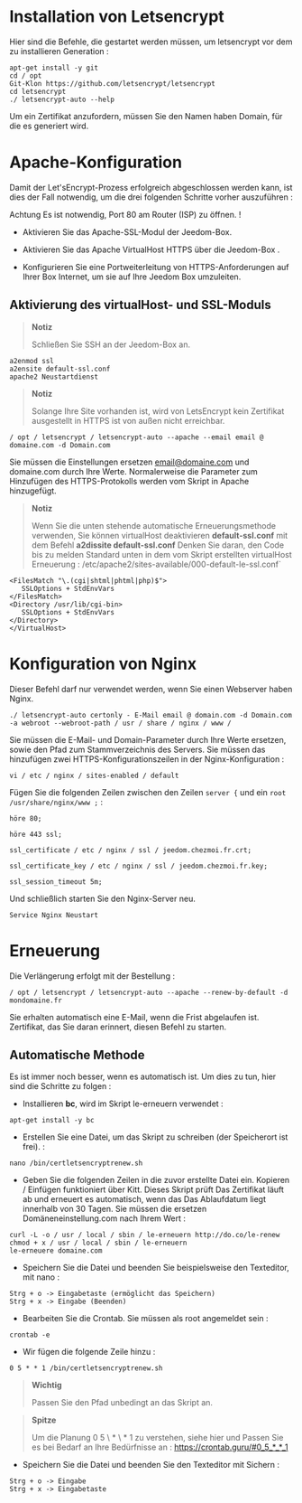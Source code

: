 Installation von Letsencrypt 
===========================

Hier sind die Befehle, die gestartet werden müssen, um letsencrypt vor dem zu installieren
Generation :

    apt-get install -y git
    cd / opt
    Git-Klon https://github.com/letsencrypt/letsencrypt
    cd letsencrypt
    ./ letsencrypt-auto --help

Um ein Zertifikat anzufordern, müssen Sie den Namen haben
Domain, für die es generiert wird.

Apache-Konfiguration 
======================

Damit der Let'sEncrypt-Prozess erfolgreich abgeschlossen werden kann, ist dies der Fall
notwendig, um die drei folgenden Schritte vorher auszuführen :

Achtung Es ist notwendig, Port 80 am Router (ISP) zu öffnen. ! 

-   Aktivieren Sie das Apache-SSL-Modul der Jeedom-Box.

-   Aktivieren Sie das Apache VirtualHost HTTPS über die Jeedom-Box .

-   Konfigurieren Sie eine Portweiterleitung von HTTPS-Anforderungen auf Ihrer Box
    Internet, um sie auf Ihre Jeedom Box umzuleiten.

Aktivierung des virtualHost- und SSL-Moduls 
------------------------------------------

> **Notiz**
>
> Schließen Sie SSH an der Jeedom-Box an.

    a2enmod ssl
    a2ensite default-ssl.conf
    apache2 Neustartdienst

> **Notiz**
>
> Solange Ihre Site vorhanden ist, wird von LetsEncrypt kein Zertifikat ausgestellt
> in HTTPS ist von außen nicht erreichbar.

    / opt / letsencrypt / letsencrypt-auto --apache --email email @ domaine.com -d Domain.com

Sie müssen die Einstellungen ersetzen <email@domaine.com> und domaine.com
durch Ihre Werte. Normalerweise die Parameter zum Hinzufügen des HTTPS-Protokolls
werden vom Skript in Apache hinzugefügt.

> **Notiz**
>
> Wenn Sie die unten stehende automatische Erneuerungsmethode verwenden,
> Sie können virtualHost deaktivieren **default-ssl.conf** mit dem
> Befehl **a2dissite default-ssl.conf** Denken Sie daran, den Code bis zu melden
> Standard unten in dem vom Skript erstellten virtualHost
> Erneuerung :
> /etc/apache2/sites-available/000-default-le-ssl.conf\`

    <FilesMatch "\.(cgi|shtml|phtml|php)$">
       SSLOptions + StdEnvVars
    </FilesMatch>
    <Directory /usr/lib/cgi-bin>
       SSLOptions + StdEnvVars
    </Directory>
    </VirtualHost>

Konfiguration von Nginx 
======================

Dieser Befehl darf nur verwendet werden, wenn Sie einen Webserver haben
Nginx.

    ./ letsencrypt-auto certonly - E-Mail email @ domain.com -d Domain.com -a webroot --webroot-path / usr / share / nginx / www /

Sie müssen die E-Mail- und Domain-Parameter durch Ihre Werte ersetzen,
sowie den Pfad zum Stammverzeichnis des Servers. Sie müssen das hinzufügen
zwei HTTPS-Konfigurationszeilen in der Nginx-Konfiguration :

    vi / etc / nginx / sites-enabled / default

Fügen Sie die folgenden Zeilen zwischen den Zeilen `server {` und ein
`root /usr/share/nginx/www ;` :

    höre 80;

    höre 443 ssl;

    ssl_certificate / etc / nginx / ssl / jeedom.chezmoi.fr.crt;

    ssl_certificate_key / etc / nginx / ssl / jeedom.chezmoi.fr.key;

    ssl_session_timeout 5m;

Und schließlich starten Sie den Nginx-Server neu.

    Service Nginx Neustart

Erneuerung 
==============

Die Verlängerung erfolgt mit der Bestellung :

    / opt / letsencrypt / letsencrypt-auto --apache --renew-by-default -d mondomaine.fr

Sie erhalten automatisch eine E-Mail, wenn die Frist abgelaufen ist.
Zertifikat, das Sie daran erinnert, diesen Befehl zu starten.

Automatische Methode 
-------------------

Es ist immer noch besser, wenn es automatisch ist. Um dies zu tun, hier sind die
Schritte zu folgen :

-   Installieren **bc**, wird im Skript le-erneuern verwendet :

<!-- -->

    apt-get install -y bc

-   Erstellen Sie eine Datei, um das Skript zu schreiben (der Speicherort ist frei).
    :

<!-- -->

    nano /bin/certletsencryptrenew.sh

-   Geben Sie die folgenden Zeilen in die zuvor erstellte Datei ein.
    Kopieren / Einfügen funktioniert über Kitt. Dieses Skript prüft
    Das Zertifikat läuft ab und erneuert es automatisch, wenn das
    Das Ablaufdatum liegt innerhalb von 30 Tagen. Sie müssen die ersetzen
    Domäneneinstellung.com nach Ihrem Wert :

<!-- -->

    curl -L -o / usr / local / sbin / le-erneuern http://do.co/le-renew
    chmod + x / usr / local / sbin / le-erneuern
    le-erneuere domaine.com

-   Speichern Sie die Datei und beenden Sie beispielsweise den Texteditor,
    mit nano :

<!-- -->

    Strg + o -> Eingabetaste (ermöglicht das Speichern)
    Strg + x -> Eingabe (Beenden)

-   Bearbeiten Sie die Crontab. Sie müssen als root angemeldet sein :

<!-- -->

    crontab -e

-   Wir fügen die folgende Zeile hinzu :

<!-- -->

    0 5 * * 1 /bin/certletsencryptrenew.sh

> **Wichtig**
>
> Passen Sie den Pfad unbedingt an das Skript an.

> **Spitze**
>
> Um die Planung 0 5 \ * \ * 1 zu verstehen, siehe hier und
> Passen Sie es bei Bedarf an Ihre Bedürfnisse an :
> <https://crontab.guru/#0_5_*_*_1>

-   Speichern Sie die Datei und beenden Sie den Texteditor mit
    Sichern :

<!-- -->

    Strg + o -> Eingabe
    Strg + x -> Eingabetaste
